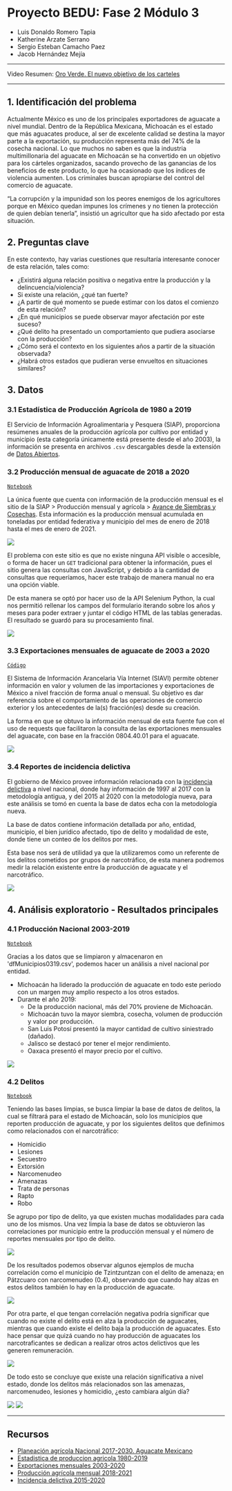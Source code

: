 # Proyecto BEDU: Fase 2 Módulo 3

+ Luis Donaldo Romero Tapia 
+ Katherine Arzate Serrano
+ Sergio Esteban Camacho Paez
+ Jacob Hernández Mejía

---

Video Resumen: [Oro Verde. El nuevo objetivo de los carteles](https://youtu.be/xwXkJ6bqixM)

---

## 1. Identificación del problema

Actualmente México es uno de los principales exportadores de aguacate a nivel mundial. Dentro de la República Mexicana, Michoacán es el estado que más aguacates produce, 
al ser de excelente calidad se destina la mayor parte a la exportación, su producción representa más del 74% de la cosecha nacional.
Lo que muchos no saben es que la industria multimillonaria del aguacate en Michoacán se ha convertido en un objetivo para los cárteles organizados, sacando provecho de las 
ganancias de los beneficios de este producto, lo que ha ocasionado que los índices de violencia aumenten. Los criminales buscan apropiarse del control del comercio de aguacate.

“La corrupción y la impunidad son los peores enemigos de los agricultores porque en México quedan impunes los crímenes y no tienen la protección de quien debían tenerla”, 
insistió un agricultor que ha sido afectado por esta situación.

## 2. Preguntas clave

En este contexto, hay varias cuestiones que resultaría interesante conocer de esta relación, tales como:

* ¿Existirá alguna relación positiva o negativa entre la producción y la delincuencia/violencia?
* Si existe una relación, ¿qué tan fuerte?
* ¿A partir de qué momento se puede estimar con los datos el comienzo de esta relación?
* ¿En qué municipios se puede observar mayor afectación por este suceso?
* ¿Qué delito ha presentado un comportamiento que pudiera asociarse con la producción? 
* ¿Cómo será el contexto en los siguientes años a partir de la situación observada?
* ¿Habrá otros estados que pudieran verse envueltos en situaciones similares?

## 3. Datos

### 3.1 Estadística de Producción Agrícola de 1980 a 2019

El Servicio de Información Agroalimentaria y Pesquera (SIAP), proporciona resúmenes anuales de la producción agrícola por cultivo por entidad y municipio (esta categoría 
únicamente está presente desde el año 2003), la información se presenta en archivos `.csv` descargables desde la extensión de [Datos Abiertos](http://infosiap.siap.gob.mx/gobmx/datosAbiertos.php).

### 3.2 Producción mensual de aguacate de 2018 a 2020

[`Notebook`](notebooks/siap_asc_selenium.ipynb)

La única fuente que cuenta con información de la producción mensual es el sitio de la SIAP > Producción mensual y agrícola > [Avance de Siembras y Cosechas](https://nube.siap.gob.mx/avance_agricola/).
Esta información es la producción mensual acumulada en toneladas por entidad federativa y municipio del mes de enero de 2018 hasta el mes de enero de 2021. 

![](figures/siap_exmp.jpg)

El problema con este sitio es que no existe ninguna API visible o accesible, o forma de hacer un `GET` tradicional para obtener la información, pues el sitio 
genera las consultas con JavaScript, y debido a la cantidad de consultas que requeríamos, hacer este trabajo de manera manual no era una opción viable. 

De esta manera se optó por hacer uso de la API Selenium Python, la cual nos permitió rellenar los campos del formulario iterando sobre los años y meses para
poder extraer y juntar el código HTML de las tablas generadas. El resultado se guardó para su procesamiento final. 

![](figures/selenium.gif)

### 3.3 Exportaciones mensuales de aguacate de 2003 a 2020

[`Código`](src/siavi.py)

El Sistema de Información Arancelaria Vía Internet (SIAVI) permite obtener información en valor y volumen de las importaciones y exportaciones de México a nivel fracción de 
forma anual o mensual. Su objetivo es dar referencia sobre el comportamiento de las operaciones de comercio exterior y los antecedentes de la(s) fracción(es) desde su creación.

La forma en que se obtuvo la información mensual de esta fuente fue con el uso de requests que facilitaron la consulta de las exportaciones mensuales del aguacate, con base
en la fracción 0804.40.01 para el aguacate.

![](figures/siavi_consulta.jpeg)

### 3.4 Reportes de incidencia delictiva

El gobierno de México provee información relacionada con la [incidencia delictiva](https://www.gob.mx/sesnsp/acciones-y-programas/datos-abiertos-de-incidencia-delictiva?state=published) a nivel nacional, donde hay información de 1997 al 2017 con la metodología antigua, y del 2015 
al 2020 con la metodología nueva, para este análisis se tomó en cuenta la base de datos echa con la metodología nueva. 

La base de datos contiene información detallada por año, entidad, municipio, el bien jurídico afectado, tipo de delito y modalidad de este, donde tiene un conteo de los delitos 
por mes.

Esta base nos será de utilidad ya que la utilizaremos como un referente de los delitos cometidos por grupos de narcotráfico, de esta manera podremos medir la relación existente 
entre la producción de aguacate y el narcotráfico.

![](figures/narcoco.PNG)

## 4. Análisis exploratorio - Resultados principales

### 4.1 Producción Nacional 2003-2019

[`Notebook`](notebooks/analisisEstados.ipynb)

Gracias a los datos que se limpiaron y almacenaron en 'dfMunicipios0319.csv', podemos hacer un análisis a nivel nacional por entidad.

* Michoacán ha liderado la producción de aguacate en todo este periodo con un margen muy amplio respecto a los otros estados.
* Durante el año 2019:
  - De la producción nacional, más del 70% proviene de Michoacán.
  - Michoacán tuvo la mayor siembra, cosecha, volumen de producción y valor por producción.
  - San Luis Potosí presentó la mayor cantidad de cultivo siniestrado (dañado).
  - Jalisco se destacó por tener el mejor rendimiento.
  - Oaxaca presentó el mayor precio por el cultivo.

![](figures/prod19_entidades.jpg)

### 4.2 Delitos

[`Notebook`](notebooks/Proyecto_final_aguacates1.0.ipynb)

Teniendo las bases limpias, se busca limpiar la base de datos de delitos, la cual se filtrará para el estado de Michoacán, solo los municipios que reporten producción de 
aguacate, y por los siguientes delitos que definimos como relacionados con el narcotráfico:

* Homicidio 
* Lesiones 
* Secuestro 
* Extorsión 
* Narcomenudeo 
* Amenazas 
* Trata de personas 
* Rapto 
* Robo

Se agrupo por tipo de delito, ya que existen muchas modalidades para cada uno de los mismos. Una vez limpia la base de datos se obtuvieron las correlaciones por municipio entre 
la producción mensual y el número de reportes mensuales por tipo de delito.

![](figures/narco_1.PNG)

De los resultados podemos observar algunos ejemplos de mucha correlación como el municipio de Tzintzuntzan con el delito de amenaza; en Pátzcuaro con narcomenudeo (0.4), 
observando que cuando hay alzas en estos delitos también lo hay en la producción de aguacate.

![](figures/narco_2.PNG)

Por otra parte, el que tengan correlación negativa podría significar que cuando no existe el delito está en alza la producción de aguacates, mientras que cuando existe el delito 
baja la producción de aguacates. Esto hace pensar que quizá cuando no hay producción de aguacates los narcotraficantes se dedican a realizar otros actos delictivos que les 
generen remuneración.

![](figures/narco_3.PNG)

De todo esto se concluye que existe una relación significativa a nivel estado, donde los delitos más relacionados son las amenazas, narcomenudeo, lesiones y homicidio, ¿esto cambiara algún día?

![](figures/Narco_4.PNG)
![](figures/narco_5.PNG)

---

## Recursos

* [Planeación agrícola Nacional 2017-2030. Aguacate Mexicano](https://www.gob.mx/cms/uploads/attachment/file/257067/Potencial-Aguacate.pdf)
* [Estadistica de produccion agricola 1980-2019](http://infosiap.siap.gob.mx/gobmx/datosAbiertos.php)
* [Exportaciones mensuales 2003-2020](http://www.economia-snci.gob.mx/)
* [Producción agrícola mensual 2018-2021](https://nube.siap.gob.mx/avance_agricola/)
* [Incidencia delictiva 2015-2020](https://www.gob.mx/sesnsp/acciones-y-programas/datos-abiertos-de-incidencia-delictiva?state=published)
